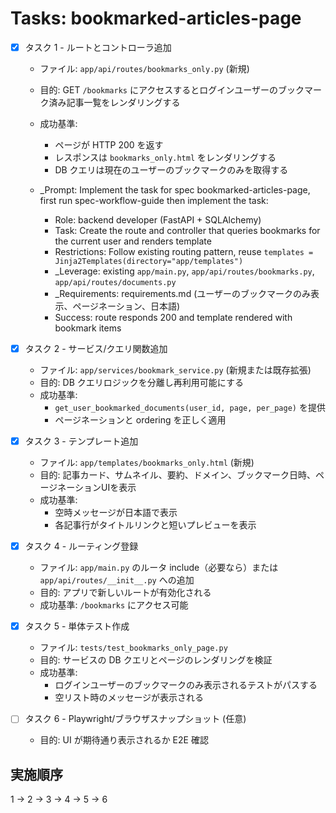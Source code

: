 # Tasks: bookmarked-articles-page

- [x] タスク 1 - ルートとコントローラ追加
  - ファイル: `app/api/routes/bookmarks_only.py` (新規)
  - 目的: GET `/bookmarks` にアクセスするとログインユーザーのブックマーク済み記事一覧をレンダリングする
  - 成功基準:
    - ページが HTTP 200 を返す
    - レスポンスは `bookmarks_only.html` をレンダリングする
    - DB クエリは現在のユーザーのブックマークのみを取得する

  - _Prompt: Implement the task for spec bookmarked-articles-page, first run spec-workflow-guide then implement the task: 
    - Role: backend developer (FastAPI + SQLAlchemy)
    - Task: Create the route and controller that queries bookmarks for the current user and renders template
    - Restrictions: Follow existing routing pattern, reuse `templates = Jinja2Templates(directory="app/templates")`
    - _Leverage: existing `app/main.py`, `app/api/routes/bookmarks.py`, `app/api/routes/documents.py`
    - _Requirements: requirements.md (ユーザーのブックマークのみ表示、ページネーション、日本語)
    - Success: route responds 200 and template rendered with bookmark items

- [x] タスク 2 - サービス/クエリ関数追加
  - ファイル: `app/services/bookmark_service.py` (新規または既存拡張)
  - 目的: DB クエリロジックを分離し再利用可能にする
  - 成功基準:
    - `get_user_bookmarked_documents(user_id, page, per_page)` を提供
    - ページネーションと ordering を正しく適用

- [x] タスク 3 - テンプレート追加
  - ファイル: `app/templates/bookmarks_only.html` (新規)
  - 目的: 記事カード、サムネイル、要約、ドメイン、ブックマーク日時、ページネーションUIを表示
  - 成功基準:
    - 空時メッセージが日本語で表示
    - 各記事行がタイトルリンクと短いプレビューを表示

- [x] タスク 4 - ルーティング登録
  - ファイル: `app/main.py` のルータ include（必要なら）または `app/api/routes/__init__.py` への追加
  - 目的: アプリで新しいルートが有効化される
  - 成功基準: `/bookmarks` にアクセス可能

- [x] タスク 5 - 単体テスト作成
  - ファイル: `tests/test_bookmarks_only_page.py`
  - 目的: サービスの DB クエリとページのレンダリングを検証
  - 成功基準:
    - ログインユーザーのブックマークのみ表示されるテストがパスする
    - 空リスト時のメッセージが表示される

- [ ] タスク 6 - Playwright/ブラウザスナップショット (任意)
  - 目的: UI が期待通り表示されるか E2E 確認

## 実施順序
1 -> 2 -> 3 -> 4 -> 5 -> 6

